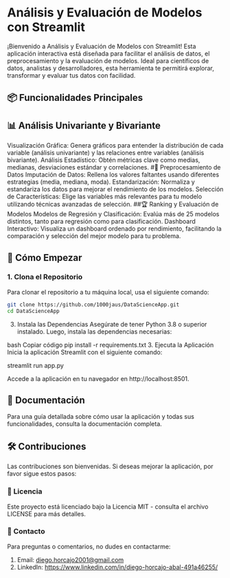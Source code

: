 # Análisis y Evaluación de Modelos con Streamlit
¡Bienvenido a Análisis y Evaluación de Modelos con Streamlit! Esta aplicación interactiva está diseñada para facilitar el análisis de datos, el preprocesamiento y la evaluación de modelos. Ideal para científicos de datos, analistas y desarrolladores, esta herramienta te permitirá explorar, transformar y evaluar tus datos con facilidad.

## 📦 Funcionalidades Principales
## 📊 Análisis Univariante y Bivariante
Visualización Gráfica: Genera gráficos para entender la distribución de cada variable (análisis univariante) y las relaciones entre variables (análisis bivariante).
Análisis Estadístico: Obtén métricas clave como medias, medianas, desviaciones estándar y correlaciones.
#🔧 Preprocesamiento de Datos
Imputación de Datos: Rellena los valores faltantes usando diferentes estrategias (media, mediana, moda).
Estandarización: Normaliza y estandariza los datos para mejorar el rendimiento de los modelos.
Selección de Características: Elige las variables más relevantes para tu modelo utilizando técnicas avanzadas de selección.
##🏆 Ranking y Evaluación de Modelos
Modelos de Regresión y Clasificación: Evalúa más de 25 modelos distintos, tanto para regresión como para clasificación.
Dashboard Interactivo: Visualiza un dashboard ordenado por rendimiento, facilitando la comparación y selección del mejor modelo para tu problema.

## 🚀 Cómo Empezar
### 1. Clona el Repositorio
Para clonar el repositorio a tu máquina local, usa el siguiente comando:

```bash
git clone https://github.com/1000jaus/DataScienceApp.git
cd DataScienceApp
```
3. Instala las Dependencias
Asegúrate de tener Python 3.8 o superior instalado. Luego, instala las dependencias necesarias:

bash
Copiar código
pip install -r requirements.txt
3. Ejecuta la Aplicación
Inicia la aplicación Streamlit con el siguiente comando:

streamlit run app.py

Accede a la aplicación en tu navegador en http://localhost:8501.

## 📄 Documentación
Para una guía detallada sobre cómo usar la aplicación y todas sus funcionalidades, consulta la documentación completa.

## 🛠 Contribuciones
Las contribuciones son bienvenidas. Si deseas mejorar la aplicación, por favor sigue estos pasos:

### 📜 Licencia
Este proyecto está licenciado bajo la Licencia MIT - consulta el archivo LICENSE para más detalles.

### 🤝 Contacto
Para preguntas o comentarios, no dudes en contactarme:

1. Email: diego.horcajo2001@gmail.com
2. LinkedIn: https://www.linkedin.com/in/diego-horcajo-abal-491a46255/
